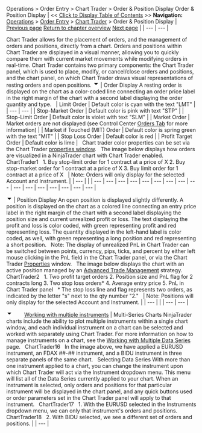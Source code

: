 ﻿
Operations > Order Entry > Chart Trader > Order & Position Display
Order & Position Display
| << [Click to Display Table of Contents](order__position_display.md) >> **Navigation:**     [Operations](operations.md) > [Order Entry](order_entry.md) > [Chart Trader](chart_trader.md) > Order & Position Display | [Previous page](chart_trader.md) [Return to chapter overview](chart_trader.md) [Next page](collapsed_view.md) |
| --- | --- |

Chart Trader allows for the placement of orders, and the management of orders and positions, directly from a chart. Orders and positions within Chart Trader are displayed in a visual manner, allowing you to quickly compare them with current market movements while modifying orders in real-time. Chart Trader contains two primary components: the Chart Trader panel, which is used to place, modify, or cancel/close orders and positions, and the chart panel, on which Chart Trader draws visual representations of resting orders and open positions.
![tog_minus](tog_minus.gif)
| Order Display A resting order is displayed on the chart as a color-coded line connecting an order price label in the right margin of the chart with a second label displaying the order quantity and type.     | Limit Order | Default color is cyan with the text "LMT" | | --- | --- | | Stop-Market Order | Default color is pink with text "STP" | | Stop-Limit Order | Default color is violet with text "SLM" | | Market Order | Market orders are not displayed (see Control Center [Orders Tab](orders_tab.md) for more information) | | Market if Touched (MIT) Order | Default color is spring green with the text "MIT" | | Stop Loss Order | Default color is red | | Profit Target Order | Default color is lime |      Chart trader color properties can be set via the Chart Trader [properties window](properties3.md).    The image below displays how orders are visualized in a NinjaTrader chart with Chart Trader enabled.   ChartTrader1   1. Buy stop-limit order for 1 contract at a price of X 2. Buy stop-market order for 1 contract at a price of X 3. Buy limit order for 1 contract at a price of X     | Note: Orders will only display for the selected Account and Instrument. | | --- | |
| --- | --- | --- | --- | --- | --- | --- | --- | --- | --- | --- | --- | --- | --- | --- | --- |

![tog_minus](tog_minus.gif)
| Position Display An open position is displayed slightly differently. A position is displayed on the chart as a colored line connecting an entry price label in the right margin of the chart with a second label displaying the position size and current unrealized profit or loss. The text displaying the profit and loss is color coded, with green representing profit and red representing loss. The quantity displayed in the left-hand label is color coded, as well, with green representing a long position and red representing a short position.   Note: The display of unrealized PnL in Chart Trader can be switched between points, currency, pips, ticks, and percent by either left mouse clicking in the PnL field in the Chart Trader panel, or via the Chart Trader [Properties](properties3.md) window.   The image below displays the chart with an active position managed by an [Advanced Trade Management](advanced_trade_management_atm.md) strategy.    ChartTrader2   1. Two profit target orders  2. Position size and PnL flag for 2 contracts long 3. Two stop loss orders* 4. Average entry price 5. PnL in Chart Trader panel   * The stop loss line and flag represents two orders, as indicated by the letter "s" next to the qty number "2."     | Note: Positions will only display for the selected Account and Instrument. | | --- | |
| --- | --- |

![tog_minus](tog_minus.gif)        [Working with multiple instruments](javascript:HMToggle('toggle','WorkingWithMultipleInstruments','WorkingWithMultipleInstruments_ICON'))
| Multi-Series Charts NinjaTrader charts include the ability to plot multiple instruments within a single chart window, and each individual instrument on a chart can be selected and worked with separately using Chart Trader. For more information on how to manage instruments on a chart, see the [Working with Multiple Data Series](working_with_multiple_data_series.md) page.   ChartTrader16   In the image above, we have applied a EURUSD instrument, an FDAX ##-## instrument, and a BIDU instrument in three separate panels of the same chart.   Selecting Data Series With more than one instrument applied to a chart, you can change the instrument upon which Chart Trader will act via the Instrument dropdown menu. This menu will list all of the Data Series currently applied to your chart. When an instrument is selected, only orders and positions for that particular instrument will be displayed in the chart panel, and any quick buttons used or order parameters set in the Chart Trader panel will apply to that instrument.   ChartTrader17   1. With the EURUSD selected in the Instruments dropdown menu, we can only that instrument's orders and positions.   ChartTrader18   2. With BIDU selected, we see a different set of orders and positions. |
| --- |

